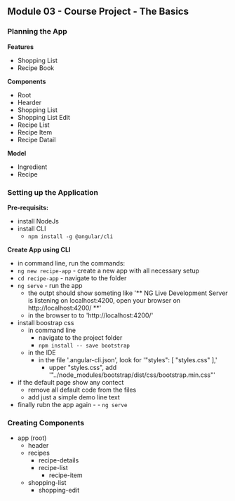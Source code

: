 ## Module 03 - Course Project - The Basics

### Planning the App 
**Features**
- Shopping List
- Recipe Book

**Components**
- Root 
- Hearder
- Shopping List
- Shopping List Edit
- Recipe List
- Recipe Item
- Recipe Datail

**Model**
- Ingredient
- Recipe

### Setting up the Application

**Pre-requisits:**
- install NodeJs
- install CLI 
	- `npm install -g @angular/cli`

**Create App using CLI**
- in command line, run the commands:
- `ng new recipe-app` - create a new app with all necessary setup
- `cd recipe-app` - navigate to the folder
- `ng serve` - run the app
	- the outpt should show someting like '** NG Live Development Server is listening on localhost:4200, open your browser on http://localhost:4200/ **'
	- in the browser to to 'http://localhost:4200/'
- install boostrap css
	- in command line
		- navigate to the project folder
		- `npm install -- save bootstrap`
	- in the IDE
		- in the file '.angular-cli.json', look for '"styles": [ "styles.css" ],'
			- upper "styles.css", add '"../node_modules/bootstrap/dist/css/bootstrap.min.css"'
- if the default page show any contect 
	- remove all default code from the files 
	- add just a simple demo line text
- finally rubn the app again - - `ng serve`

### Creating Components
- app (root)
	- header
	- recipes
		- recipe-details
		- recipe-list
			- recipe-item
	- shopping-list
		- shopping-edit